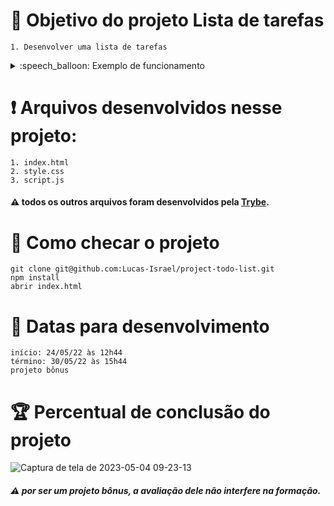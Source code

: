 # :open_book: Objetivo do projeto Lista de tarefas

```
1. Desenvolver uma lista de tarefas

```
<details>
  <summary>:speech_balloon: Exemplo de funcionamento</summary>
  
![gif exemplo](https://github.com/Lucas-Israel/project-todo-list/blob/main/todo-list-example.gif)
  
</details>

# :heavy_exclamation_mark: Arquivos desenvolvidos nesse projeto:

```
1. index.html
2. style.css
3. script.js
```

#### :warning: todos os outros arquivos foram desenvolvidos pela [Trybe](https://www.betrybe.com).

# :thinking: Como checar o projeto

```
git clone git@github.com:Lucas-Israel/project-todo-list.git
npm install
abrir index.html
```

# :calendar: Datas para desenvolvimento

```
início: 24/05/22 às 12h44
término: 30/05/22 às 15h44
projeto bônus
```

# :trophy: Percentual de conclusão do projeto

![Captura de tela de 2023-05-04 09-23-13](https://user-images.githubusercontent.com/104790267/236202980-f574c51e-4ce3-4b89-9be1-4ac3ec964e99.png)


##### :warning: por ser um projeto bônus, a avaliação dele não interfere na formação.
